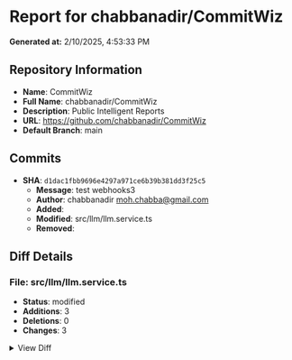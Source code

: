 # Report for chabbanadir/CommitWiz

**Generated at:** 2/10/2025, 4:53:33 PM

## Repository Information
- **Name**: CommitWiz
- **Full Name**: chabbanadir/CommitWiz
- **Description**: Public Intelligent Reports 
- **URL**: https://github.com/chabbanadir/CommitWiz
- **Default Branch**: main

## Commits
- **SHA**: `d1dac1fbb9696e4297a971ce6b39b381dd3f25c5`
  - **Message**: test webhooks3
  - **Author**: chabbanadir <moh.chabba@gmail.com>
  - **Added**: 
  - **Modified**: src/llm/llm.service.ts
  - **Removed**: 

## Diff Details
### File: src/llm/llm.service.ts
- **Status**: modified
- **Additions**: 3
- **Deletions**: 0
- **Changes**: 3

<details>
<summary>View Diff</summary>

```diff
@@ -16,6 +16,9 @@ export class LlmService {
     return this.callGeminiApi(prompt); // Use the common callGeminiApi function
   }
 
+  createtest(){
+    console.log("rien");
+  }
   async generateUserReadme(userData: UserDataDto): Promise<string> {
     const prompt = this.buildUserReadmePrompt(userData);
     return this.callGeminiApi(prompt); // Use the common callGeminiApi function
```
</details>

